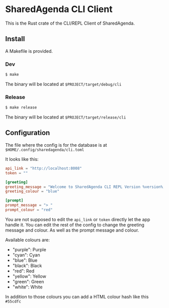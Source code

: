 # SharedAgenda CLI Client
This is the Rust crate of the CLI/REPL Client of SharedAgenda. 

## Install
A Makefile is provided.

### Dev 

```sh 
$ make
```

The binary will be located at `$PROJECT/target/debug/cli`

### Release

```sh 
$ make release
```

The binary will be located at `$PROJECT/target/release/cli`

## Configuration
The file where the config is for the database is at
`$HOME/.config/sharedagenda/cli.toml`

It looks like this:
```toml
api_link = "http://localhost:8008"
token = ""

[greeting]
greeting_message = "Welcome to SharedAgenda CLI REPL Version %version%, type help for help"
greeting_colour = "blue"

[prompt]
prompt_message = "> "
prompt_colour = "red"
```

You are not supposed to edit the `api_link` or `token` directly let the app
handle it. You can edit the rest of the config to change the greeting message
and colour. As well as the prompt message and colour.

Available colours are:
- "purple": Purple
- "cyan": Cyan
- "blue": Blue
- "black": Black
- "red": Red
- "yellow": Yellow
- "green": Green
- "white": White

In addition to those colours you can add a HTML colour hash like this `#55cdfc`
